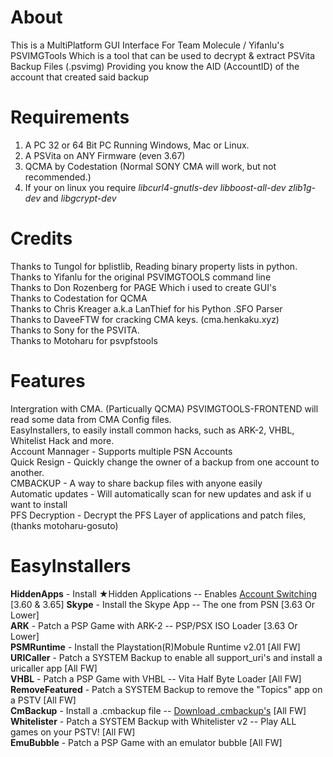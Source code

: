 
# About
This is a MultiPlatform GUI Interface For Team Molecule / Yifanlu's PSVIMGTools 
Which is a tool that can be used to decrypt & extract PSVita Backup Files (.psvimg) Providing you know the AID (AccountID)
of the account that created said backup

# Requirements
1. A PC 32 or 64 Bit PC Running Windows, Mac or Linux. 
2. A PSVita on ANY Firmware (even 3.67)
3. QCMA by Codestation (Normal SONY CMA will work, but not recommended.)
4. If your on linux you require *libcurl4-gnutls-dev libboost-all-dev zlib1g-dev* and *libgcrypt-dev* 

# Credits
Thanks to Tungol for bplistlib, Reading binary property lists in python.              
Thanks to Yifanlu for the original PSVIMGTOOLS command line                 
Thanks to Don Rozenberg for PAGE Which i used to create GUI's                  
Thanks to Codestation for QCMA                  
Thanks to Chris Kreager a.k.a LanThief for his Python .SFO Parser             
Thanks to DaveeFTW for cracking CMA keys. (cma.henkaku.xyz)               
Thanks to Sony for the PSVITA.               
Thanks to Motoharu for psvpfstools 

# Features
Intergration with CMA. (Particually QCMA) PSVIMGTOOLS-FRONTEND will read some data from CMA Config files.          
EasyInstallers, to easily install common hacks, such as ARK-2, VHBL, Whitelist Hack and more.              
Account Mannager - Supports multiple PSN Accounts                   
Quick Resign - Quickly change the owner of a backup from one account to another.            
CMBACKUP - A way to share backup files with anyone easily                  
Automatic updates - Will automatically scan for new updates and ask if u want to install           
PFS Decryption - Decrypt the PFS Layer of applications and patch files, (thanks motoharu-gosuto)
# EasyInstallers
**HiddenApps** - Install ★Hidden Applications -- Enables [Account Switching](https://pastebin.com/raw/CiTUyjr4) [3.60 & 3.65] 
**Skype** - Install the Skype App -- The one from PSN [3.63 Or Lower]                                                
**ARK** - Patch a PSP Game with ARK-2 -- PSP/PSX ISO Loader [3.63 Or Lower]                                    
**PSMRuntime** - Install the Playstation(R)Mobule Runtime v2.01 [All FW]                                       
**URICaller** - Patch a SYSTEM Backup to enable all support_uri's and install a uricaller app [All FW]                      
**VHBL** - Patch a PSP Game with VHBL -- Vita Half Byte Loader [All FW]                             
**RemoveFeatured** - Patch a SYSTEM Backup to remove the "Topics" app on a PSTV [All FW]                                
**CmBackup** - Install a .cmbackup file -- [Download .cmbackup's](https://drive.google.com/open?id=0B8wXQbm9DD-6UndjcWFWNV9JTlk) [All FW]                                       
**Whitelister** - Patch a SYSTEM Backup with Whitelister v2 -- Play ALL games on your PSTV! [All FW]                      
**EmuBubble** - Patch a PSP Game with an emulator bubble [All FW]               

